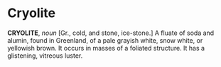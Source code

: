 # Cryolite

**CRYOLITE**, _noun_ \[Gr., cold, and stone, ice-stone.\] A fluate of soda and alumin, found in Greenland, of a pale grayish white, snow white, or yellowish brown. It occurs in masses of a foliated structure. It has a glistening, vitreous luster.